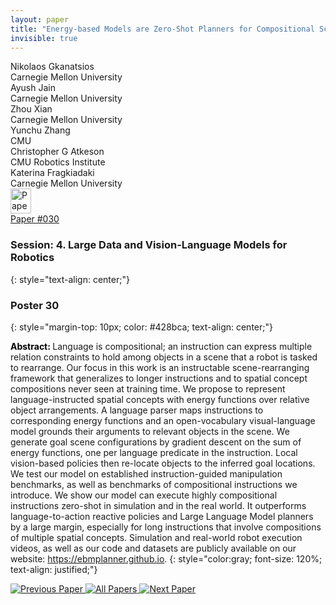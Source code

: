 ```yaml
---
layout: paper
title: "Energy-based Models are Zero-Shot Planners for Compositional Scene Rearrangement"
invisible: true
---
```

<div class="paper-authors">
<div class="paper-author-box">
    <div class="paper-author-name">Nikolaos Gkanatsios</div>
    <div class="paper-author-uni">Carnegie Mellon University</div>
</div>
<div class="paper-author-box">
    <div class="paper-author-name">Ayush Jain</div>
    <div class="paper-author-uni">Carnegie Mellon University</div>
</div>
<div class="paper-author-box">
    <div class="paper-author-name">Zhou Xian</div>
    <div class="paper-author-uni">Carnegie Mellon University</div>
</div>
<div class="paper-author-box">
    <div class="paper-author-name">Yunchu Zhang</div>
    <div class="paper-author-uni">CMU</div>
</div>
<div class="paper-author-box">
    <div class="paper-author-name">Christopher G Atkeson</div>
    <div class="paper-author-uni">CMU Robotics Institute</div>
</div>
<div class="paper-author-box">
    <div class="paper-author-name">Katerina Fragkiadaki</div>
    <div class="paper-author-uni">Carnegie Mellon University</div>
</div>

</div><div class="paper-pdf">
<div> <a href="http://www.roboticsproceedings.org/rss19/p030.pdf"><img src="{{ site.baseurl }}/images/paper_link.png" alt="Paper Website" width = "33"  height = "40"/></a> </div>
<div> <a href="http://www.roboticsproceedings.org/rss19/p030.pdf">Paper&nbsp;#030</a> </div>
</div>

### Session: 4. Large Data and Vision-Language Models for Robotics
{: style="text-align: center;"}

### Poster 30
{: style="margin-top: 10px; color: #428bca; text-align: center;"}

<b style="color: black;">Abstract: </b>Language is compositional; an instruction can express multiple relation constraints to hold among objects in a scene that a robot is tasked to rearrange. Our focus in this work is an instructable scene-rearranging framework that generalizes to longer instructions and to spatial concept compositions never seen at training time. 
We propose to represent language-instructed spatial concepts with energy functions over relative object arrangements. A language parser maps instructions to corresponding energy functions and an open-vocabulary visual-language model grounds their arguments to relevant objects in the scene. We generate goal scene configurations by gradient descent on the sum of energy functions, one per language predicate in the instruction. Local vision-based policies then re-locate objects to the inferred goal locations. We test our model on established instruction-guided manipulation benchmarks, as well as benchmarks of compositional instructions we introduce. We show our model can execute highly compositional instructions zero-shot in simulation and in the real world. It outperforms language-to-action reactive policies and Large Language Model planners by a large margin, especially for long instructions that involve compositions of multiple spatial concepts. Simulation and real-world robot execution videos, as well as our code and datasets are publicly available on our website: https://ebmplanner.github.io.
{: style="color:gray; font-size: 120%; text-align: justified;"}


<div class="paper-menu">
<a href="{{ site.baseurl }}/program/papers/029/"> <img src="{{ site.baseurl }}/images/previous_paper_icon.png" alt="Previous Paper" title="Previous Paper"/> </a>
<a href="{{ site.baseurl }}/program/papers"><img src="{{ site.baseurl }}/images/overview_icon.png" alt="All Papers" title="All Papers"/> </a>
<a href="{{ site.baseurl }}/program/papers/031/"> <img src="{{ site.baseurl }}/images/next_paper_icon.png" alt="Next Paper" title="Next Paper"/> </a>

</div>
